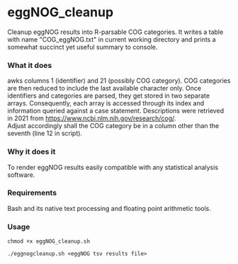 # eggNOG_cleanup
Cleanup eggNOG results into R-parsable COG categories. It writes a table with name "COG_eggNOG.txt" in current working directory and prints a somewhat succinct yet useful summary to console.  

### What it does    
awks columns 1 (identifier) and 21 (possibly COG category). COG categories are then reduced to include the last available character only. Once identifiers and categories are parsed, they get stored in two separate arrays. Consequently, each array is accessed through its index and information queried against a case statement.  Descriptions were retrieved in 2021 from https://www.ncbi.nlm.nih.gov/research/cog/.  
Adjust accordingly shall the COG category be in a column other than the seventh (line 12 in script). 


### Why it does it  
To render eggNOG results easily compatible with any statistical analysis software.  

### Requirements  
Bash and its native text processing and floating point arithmetic tools.  

### Usage  
```chmod +x eggNOG_cleanup.sh```  

```./eggnogcleanup.sh <eggNOG tsv results file>```   
